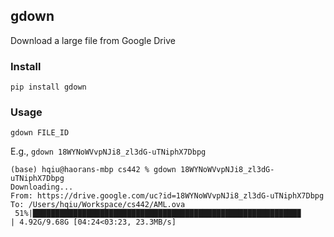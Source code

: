 ## gdown

Download a large file from Google Drive

### Install

```
pip install gdown
```

### Usage

```
gdown FILE_ID
```

E.g., `gdown 18WYNoWVvpNJi8_zl3dG-uTNiphX7Dbpg`

```
(base) hqiu@haorans-mbp cs442 % gdown 18WYNoWVvpNJi8_zl3dG-uTNiphX7Dbpg
Downloading...
From: https://drive.google.com/uc?id=18WYNoWVvpNJi8_zl3dG-uTNiphX7Dbpg
To: /Users/hqiu/Workspace/cs442/AML.ova
 51%|███████████████████████████████████████████████████████████▉                                                          | 4.92G/9.68G [04:24<03:23, 23.3MB/s]
```
